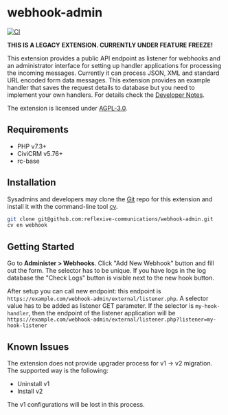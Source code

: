 # webhook-admin

[![CI](https://github.com/reflexive-communications/webhook-admin/actions/workflows/main.yml/badge.svg)](https://github.com/reflexive-communications/webhook-admin/actions/workflows/main.yml)

**THIS IS A LEGACY EXTENSION. CURRENTLY UNDER FEATURE FREEZE!**

This extension provides a public API endpoint as listener for webhooks and an administrator interface for setting up handler applications for processing the incoming messages.
Currently it can process JSON, XML and standard URL encoded form data messages.
This extension provides an example handler that saves the request details to database but you need to implement your own handlers.
For details check the [Developer Notes](DEVELOPER.md).

The extension is licensed under [AGPL-3.0](LICENSE.txt).

## Requirements

-   PHP v7.3+
-   CiviCRM v5.76+
-   rc-base

## Installation

Sysadmins and developers may clone the [Git](https://en.wikipedia.org/wiki/Git) repo for this extension and install it with the command-line tool [cv](https://github.com/civicrm/cv).

```bash
git clone git@github.com:reflexive-communications/webhook-admin.git
cv en webhook
```

## Getting Started

Go to **Administer > Webhooks**.
Click "Add New Webhook" button and fill out the form. The selector has to be unique.
If you have logs in the log database the "Check Logs" button is visible next to the new hook button.

After setup you can call new endpoint: this endpoint is `https://example.com/webhook-admin/external/listener.php`.
A selector value has to be added as listener GET parameter.
If the selector is `my-hook-handler`, then the endpoint of the listener application will be `https://example.com/webhook-admin/external/listener.php?listener=my-hook-listener`

## Known Issues

The extension does not provide upgrader process for v1 -> v2 migration. The supported way is the following:

-   Uninstall v1
-   Install v2

The v1 configurations will be lost in this process.
